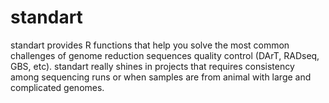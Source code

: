 # standart
standart provides R functions that help you solve the most common challenges of genome reduction sequences quality control (DArT, RADseq, GBS, etc). standart really shines in projects that requires consistency among sequencing runs or when samples are from animal with large and complicated genomes.
